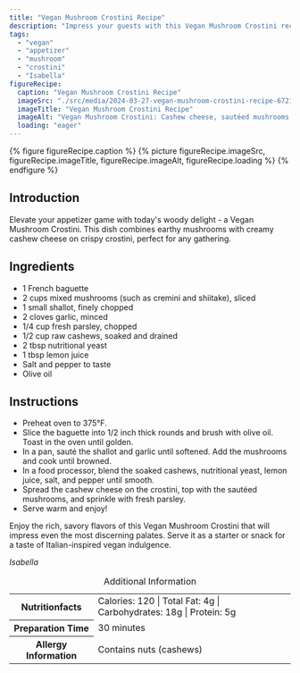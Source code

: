 ```yaml
---
title: "Vegan Mushroom Crostini Recipe"
description: "Impress your guests with this Vegan Mushroom Crostini recipe. Creamy cashew cheese, sautéed mushrooms, and fresh parsley on crispy crostini - a perfect appetizer for any occasion."
tags:
  - "vegan"
  - "appetizer"
  - "mushroom"
  - "crostini"
  - "Isabella"
figureRecipe: 
  caption: "Vegan Mushroom Crostini Recipe"
  imageSrc: "./src/media/2024-03-27-vegan-mushroom-crostini-recipe-6721.png"
  imageTitle: "Vegan Mushroom Crostini Recipe"
  imageAlt: "Vegan Mushroom Crostini: Cashew cheese, sautéed mushrooms, parsley on crunchy bread, Italian-inspired delight"
  loading: "eager"
---
```


{% figure figureRecipe.caption %}
{% picture figureRecipe.imageSrc, figureRecipe.imageTitle, figureRecipe.imageAlt, figureRecipe.loading %}
{% endfigure %}

## Introduction

Elevate your appetizer game with today's woody delight - a Vegan Mushroom Crostini. This dish combines earthy mushrooms with creamy cashew cheese on crispy crostini, perfect for any gathering.

## Ingredients

- 1 French baguette
- 2 cups mixed mushrooms (such as cremini and shiitake), sliced
- 1 small shallot, finely chopped
- 2 cloves garlic, minced
- 1/4 cup fresh parsley, chopped
- 1/2 cup raw cashews, soaked and drained
- 2 tbsp nutritional yeast
- 1 tbsp lemon juice
- Salt and pepper to taste
- Olive oil

## Instructions

- Preheat oven to 375°F.
- Slice the baguette into 1/2 inch thick rounds and brush with olive oil. Toast in the oven until golden.
- In a pan, sauté the shallot and garlic until softened. Add the mushrooms and cook until browned.
- In a food processor, blend the soaked cashews, nutritional yeast, lemon juice, salt, and pepper until smooth.
- Spread the cashew cheese on the crostini, top with the sautéed mushrooms, and sprinkle with fresh parsley.
- Serve warm and enjoy!

Enjoy the rich, savory flavors of this Vegan Mushroom Crostini that will impress even the most discerning palates. Serve it as a starter or snack for a taste of Italian-inspired vegan indulgence.

*Isabella*

<table><caption class='sr-only'>Additional Information</caption><tr><th>Nutritionfacts</th><td>Calories: 120 | Total Fat: 4g | Carbohydrates: 18g | Protein: 5g&nbsp;</td></tr><tr><th>Preparation Time</th><td>30 minutes&nbsp;</td></tr><tr><th>Allergy Information</th><td>Contains nuts (cashews)&nbsp;</td></tr></table>

